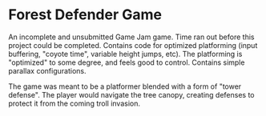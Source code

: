 # Forest Defender Game

An incomplete and unsubmitted Game Jam game. Time ran out before this project could be completed. Contains code for optimized platforming (input buffering, "coyote time", variable height jumps, etc). The platforming is "optimized" to some degree, and feels good to control. Contains simple parallax configurations.

The game was meant to be a platformer blended with a form of "tower defense". The player would navigate the tree canopy, creating defenses to protect it from the coming troll invasion.
